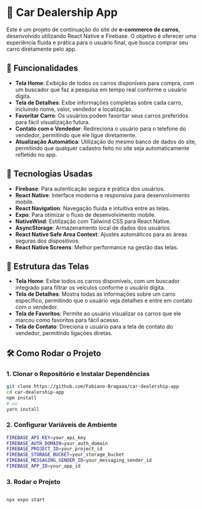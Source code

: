 # 🚗 Car Dealership App

Este é um projeto de continuação do site de **e-commerce de carros**, desenvolvido utilizando React Native e Firebase. O objetivo é oferecer uma experiência fluida e prática para o usuário final, que busca comprar seu carro diretamente pelo app.

## 📱 Funcionalidades

- **Tela Home**: Exibição de todos os carros disponíveis para compra, com um buscador que faz a pesquisa em tempo real conforme o usuário digita.
- **Tela de Detalhes**: Exibe informações completas sobre cada carro, incluindo nome, valor, vendedor e localização.
- **Favoritar Carro**: Os usuários podem favoritar seus carros preferidos para fácil visualização futura.
- **Contato com o Vendedor**: Redireciona o usuário para o telefone do vendedor, permitindo que ele ligue diretamente.
- **Atualização Automática**: Utilização do mesmo banco de dados do site, permitindo que qualquer cadastro feito no site seja automaticamente refletido no app.

## 🚀 Tecnologias Usadas

- **Firebase**: Para autenticação segura e prática dos usuários.
- **React Native**: Interface moderna e responsiva para desenvolvimento mobile.
- **React Navigation**: Navegação fluida e intuitiva entre as telas.
- **Expo**: Para otimizar o fluxo de desenvolvimento mobile.
- **NativeWind**: Estilização com Tailwind CSS para React Native.
- **AsyncStorage**: Armazenamento local de dados dos usuários.
- **React Native Safe Area Context**: Ajustes automáticos para as áreas seguras dos dispositivos.
- **React Native Screens**: Melhor performance na gestão das telas.

## 📄 Estrutura das Telas

- **Tela Home**: Exibe todos os carros disponíveis, com um buscador integrado para filtrar os veículos conforme o usuário digita.
- **Tela de Detalhes**: Mostra todas as informações sobre um carro específico, permitindo que o usuário veja detalhes e entre em contato com o vendedor.
- **Tela de Favoritos**: Permite ao usuário visualizar os carros que ele marcou como favoritos para fácil acesso.
- **Tela de Contato**: Direciona o usuário para a tela de contato do vendedor, permitindo ligações diretas.

## 🛠️ Como Rodar o Projeto

### 1. Clonar o Repositório e Instalar Dependências

```bash
git clone https://github.com/Fabiano-Bragaaa/car-dealership-app
cd car-dealership-app
npm install
# ou
yarn install
```

### 2. Configurar Variáveis de Ambiente

```bash
FIREBASE_API_KEY=your_api_key
FIREBASE_AUTH_DOMAIN=your_auth_domain
FIREBASE_PROJECT_ID=your_project_id
FIREBASE_STORAGE_BUCKET=your_storage_bucket
FIREBASE_MESSAGING_SENDER_ID=your_messaging_sender_id
FIREBASE_APP_ID=your_app_id
```

### 3. Rodar o Projeto

```bash

npx expo start

```


